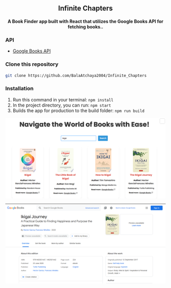 



<div align="center">
  <h2 align = "center">Infinite Chapters</h2>
  <h4 align = "center">A Book Finder app built with React that utilizes the Google Books API for fetching books..</h4>

 
</div>

### API

- [Google Books API](https://developers.google.com/books/docs/v1/using)

### Clone this repository
```bash
git clone https://github.com/BalaAtchaya2004/Infinite_Chapters
```

### Installation
 1. Run this command in your terminal: ```npm install```
 2. In the project directory, you can run: ``` npm start ```
 3. Builds the app for production to the build folder: ```npm run build```


![Project Screenshot](./src/img/1.png)

![Project Screenshot](./src/img/2.png)


